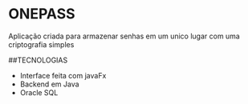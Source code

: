 # ONEPASS
Aplicação criada para armazenar senhas em um unico lugar com uma criptografia simples

##TECNOLOGIAS
- Interface feita com javaFx
- Backend em Java
- Oracle SQL
